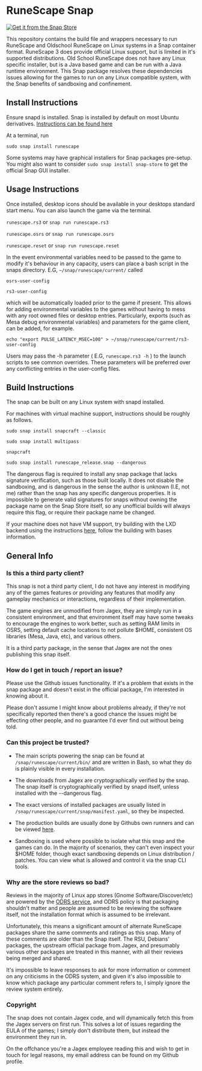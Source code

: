 # RuneScape Snap

[![Get it from the Snap Store](https://snapcraft.io/static/images/badges/en/snap-store-black.svg)](https://snapcraft.io/runescape)

This repository contains the build file and wrappers necessary to run RuneScape and Oldschool RuneScape on Linux systems in a Snap container format. RuneScape 3 does provide official Linux support, but is limited in it's supported distributions. Old School RuneScape does not have any Linux specific installer, but is a Java based game and can be run with a Java runtime environment. This Snap package resolves these dependencies issues allowing for the games to run on any Linux compatible system, with the Snap benefits of sandboxing and confinement.

## Install Instructions
Ensure snapd is installed. Snap is installed by default on most Ubuntu derivatives. [Instructions can be found here](https://docs.snapcraft.io/installing-snapd/6735)

At a terminal, run

`sudo snap install runescape`

Some systems may have graphical installers for Snap packages pre-setup. You might also want to consider `sudo snap install snap-store` to get the official Snap GUI installer.

## Usage Instructions

Once installed, desktop icons should be available in your desktops standard start menu. You can also launch the game via the terminal. 

`runescape.rs3` or `snap run runescape.rs3`

`runescape.osrs` or `snap run runescape.osrs`

`runescape.reset` or `snap run runescape.reset`

In the event environmental variables need to be passed to the game to modify it's behaviour in any capacity, users can place a bash script in the snaps directory. E.G, `~/snap/runescape/current/` called 

`osrs-user-config`
 
`rs3-user-config`

which will be automatically loaded prior to the game if present. This allows for adding environmental variables to the games without having to mess with any root owned files or desktop entries. Particularly, exports (such as Mesa debug environmental variables) and parameters for the game client, can be added, for example.

`echo "export PULSE_LATENCY_MSEC=100" > ~/snap/runescape/current/rs3-user-config`

Users may pass the -h parameter ( E.G, `runescape.rs3 -h` ) to the launch scripts to see common overrides. These parameters will be preferred over any conflicting entries in the user-config files.

## Build Instructions
The snap can be built on any Linux system with snapd installed.

For machines with virtual machine support, instructions should be roughly as follows.

`sudo snap install snapcraft --classic`

`sudo snap install multipass`

`snapcraft`

`sudo snap install runescape_release.snap --dangerous`

The dangerous flag is required to install any snap package that lacks signature verification, such as those built locally. It does not disable the sandboxing, and is dangerous in the sense the author is unknown (I.E, not me) rather than the snap has any specific dangerous properties. It is impossible to generate valid signatures for snaps without owning the package name on the Snap Store itself, so any unofficial builds will always require this flag, or require their package name be changed.

If your machine does not have VM support, try building with the LXD backend using the instructions [here](https://snapcraft.io/docs/build-on-lxd), follow the building with bases information. 

## General Info

### Is this a third party client?
This snap is not a third party client, I do not have any interest in modifying any of the games features or providing any features that modify any gameplay mechanics or interactions, regardless of their implementation.

The game engines are unmodified from Jagex, they are simply run in a consistent environment, and that environment itself may have some tweaks to encourage the engines to work better, such as setting RAM limits in OSRS, setting default cache locations to not pollute $HOME, consistent OS libraries (Mesa, Java, etc), and various others.

It is a third party package, in the sense that Jagex are not the ones publishing this snap itself.

### How do I get in touch / report an issue?
Please use the Github issues functionality. If it's a problem that exists in the snap package and doesn't exist in the official package, I'm interested in knowing about it.

Please don't assume I might know about problems already, if they're not specifically reported then there's a good chance the issues might be effecting other people, and no guarantee I'd ever find out without being told.

### Can this project be trusted?

* The main scripts powering the snap can be found at `/snap/runescape/current/bin/` and are written in Bash, so what they do is plainly visible in every installation.

* The downloads from Jagex are cryptographically verified by the snap. The snap itself is cryptographically verified by snapd itself, unless installed with the --dangerous flag.

* The exact versions of installed packages are usually listed in `/snap/runescape/current/snap/manifest.yaml`, so they be inspected.

* The production builds are usually done by Githubs own runners and can be viewed [here](https://github.com/MrCarroll/runescape-snap/actions/).

* Sandboxing is used where possible to isolate what this snap and the games can do. In the majority of scenarios, they can't even inspect your $HOME folder, though exact sandboxing depends on Linux distribution / patches. You can view what is allowed and control it via the snap CLI tools.

### Why are the store reviews so bad?
Reviews in the majority of Linux app stores (Gnome Software/Discover/etc) are powered by the [ODRS service](https://odrs.gnome.org/), and ODRS policy is that packaging shouldn't matter and people are assumed to be reviewing the software itself, not the installation format which is assumed to be irrelevant.

Unfortunately, this means a significant amount of alternate RuneScape packages share the same comments and ratings as this snap. Many of these comments are older than the Snap itself. The RSU, Debians' packages, the upstream official package from Jagex, and presumably various other packages are treated in this manner, with all their reviews being merged and shared.

It's impossible to leave responses to ask for more information or comment on any criticisms in the ODRS system, and given it's also impossible to know which package any particular comment refers to, I simply ignore the review system entirely.


### Copyright

The snap does not contain Jagex code, and will dynamically fetch this from the Jagex servers on first run. This solves a lot of issues regarding the EULA of the games; I simply don't distribute them, but instead the environment they run in. 

On the offchance you're a Jagex employee reading this and wish to get in touch for legal reasons, my email address can be found on my Github profile.